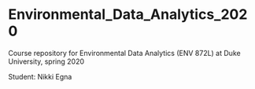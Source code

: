 # Environmental_Data_Analytics_2020
Course repository for Environmental Data Analytics (ENV 872L) at Duke University, spring 2020

Student: Nikki Egna
